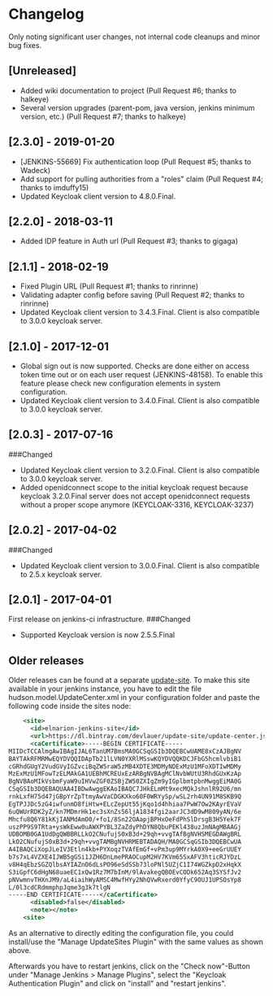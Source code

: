 # Changelog

Only noting significant user changes, not internal code cleanups and minor bug fixes.

## [Unreleased]
- Added wiki documentation to project (Pull Request #6; thanks to halkeye)
- Several version upgrades (parent-pom, java version, jenkins minimum version, etc.) (Pull Request #7; thanks to halkeye)

## [2.3.0] - 2019-01-20
- [JENKINS-55669] Fix authentication loop  (Pull Request #5; thanks to Wadeck)
- Add support for pulling authorities from a "roles" claim (Pull Request #4; thanks to imduffy15)
- Updated Keycloak client version to 4.8.0.Final. 


## [2.2.0] - 2018-03-11
- Added IDP feature in Auth url (Pull Request #3; thanks to gigaga)


## [2.1.1] - 2018-02-19
- Fixed Plugin URL (Pull Request #1; thanks to rinrinne)
- Validating adapter config before saving (Pull Request #2; thanks to rinrinne)
- Updated Keycloak client version to 3.4.3.Final. Client is also compatible to 3.0.0 keycloak server.


## [2.1.0] - 2017-12-01
- Global sign out is now supported. Checks are done either on access token time out or on each user request (JENKINS-48158). To enable this feature please check new configuration elements in system configuration.
- Updated Keycloak client version to 3.4.0.Final. Client is also compatible to 3.0.0 keycloak server.

## [2.0.3] - 2017-07-16
###Changed
- Updated Keycloak client version to 3.2.0.Final. Client is also compatible to 3.0.0 keycloak server.
- Added openidconnect scope to the initial keycloak request because keycloak 3.2.0.Final server does not accept openidconnect requests without a proper scope anymore (KEYCLOAK-3316, KEYCLOAK-3237)

## [2.0.2] - 2017-04-02
###Changed
- Updated Keycloak client version to 3.0.0.Final. Client is also compatible to 2.5.x keycloak server.

## [2.0.1] - 2017-04-01
First release on jenkins-ci infrastructure. 
###Changed
- Supported Keycloak version is now 2.5.5.Final

## Older releases
Older releases can be found at a separate [update-site](https://dl.bintray.com/devlauer/update-site/update-center.json). 
To make this site available in your jenkins instance, you have to edit the file hudson.model.UpdateCenter.xml in your configuration folder and paste the following code inside the sites node:

```xml
    <site>
      <id>elnarion-jenkins-site</id>
      <url>https://dl.bintray.com/devlauer/update-site/update-center.json</url>
      <caCertificate>-----BEGIN CERTIFICATE-----
MIIDcTCCAlmgAwIBAgIJAL6TanUM7BmsMA0GCSqGSIb3DQEBCwUAME8xCzAJBgNV
BAYTAkRFMRMwEQYDVQQIDApTb21lLVN0YXRlMSswKQYDVQQKDCJFbG5hcmlvbiB1
cGRhdGUgY2VudGVyIGZvciBqZW5raW5zMB4XDTE3MDMyNDExMzU1MFoXDTIwMDMy
MzExMzU1MFowTzELMAkGA1UEBhMCREUxEzARBgNVBAgMClNvbWUtU3RhdGUxKzAp
BgNVBAoMIkVsbmFyaW9uIHVwZGF0ZSBjZW50ZXIgZm9yIGplbmtpbnMwggEiMA0G
CSqGSIb3DQEBAQUAA4IBDwAwggEKAoIBAQC7JHkELmMt9xecMQkJshnlR92U6/mn
rnkLxfH75d47jGBpYrZpTtmyAwVaCDGKXko60F0WRYySp/wSL2rh4UN91M8SKB9Q
EgTPJJDc5zG4iwfunmD8fiHtw+ELcZepUt55jKqo1d4hhiaa7PwW7Ow2KAyrEVaV
6uQWUrRDK2yZ/kn7MDmrHk1ec3sXnZs56ljA1834fgi2aarJC3dD9wM809yAN/6e
Mhcfu8Q6Y81kKjIANMdAmO0/+fo1/8Sn22OAapjBPHxOeFdPhSlDrsgB3H5Yek7F
uszPP9S9TRta+ysWkEww0uAWXPYBL3ZaZdyPhDYN8QbuPEKl438uzJmNAgMBAAGj
UDBOMB0GA1UdDgQWBBRLLkO2CNufujS0xB3d+29qh+vvgTAfBgNVHSMEGDAWgBRL
LkO2CNufujS0xB3d+29qh+vvgTAMBgNVHRMEBTADAQH/MA0GCSqGSIb3DQEBCwUA
A4IBAQCiXopJLeIV3Etln4kb+PYXoqzTVAfEmGf+vPm3up9MYrkA0X9+eeGrUUEY
b7s7xL4VZXE4IJWB5gGSi1JZH6DnLmePRAOCupM2HV7KVm65SxAFV3hticRJYDzL
v8H4qEbzSGZQlbsAYIAZnO6dLsPO96eSdSSb73loPNl5UZjC1I74WGZkpD2xHqkX
S3iGpfC6dHgN68uaeEC1xQw1Rz7M7bInM/9lAvakegQBOEvCODk652Aq3SYSfJv2
pNVwmnvTHXnJM9/aL4iaihWyAMSC4MwfHYy2NhQVwRxerd0YfyC9OUJ1UPSOsYp8
L/0l3cdCRdmmphpJqme3g3k7tlgN
-----END CERTIFICATE-----</caCertificate>
      <disabled>false</disabled>
      <note></note>
    <site>
```

As an alternative to directly editing the configuration file, you could install/use the "Manage UpdateSites Plugin" with the same values as shown above.

Afterwards you have to restart jenkins, click on the "Check now"-Button under "Manage Jenkins > Manage Plugins", select the "Keycloak Authentication Plugin" and click on "install" and "restart jenkins".
